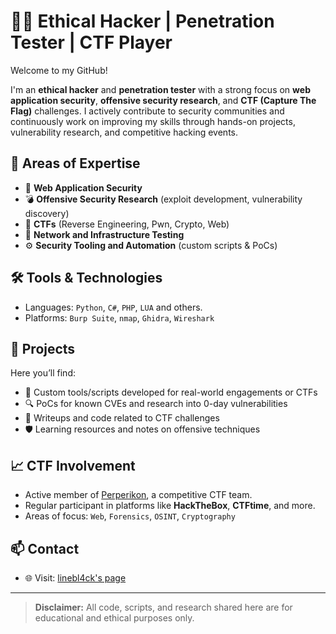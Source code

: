 # 👨‍💻 Ethical Hacker | Penetration Tester | CTF Player

Welcome to my GitHub!

I'm an **ethical hacker** and **penetration tester** with a strong focus on **web application security**, **offensive security research**, and **CTF (Capture The Flag)** challenges. I actively contribute to security communities and continuously work on improving my skills through hands-on projects, vulnerability research, and competitive hacking events.

## 🔐 Areas of Expertise

- 🔎 **Web Application Security** 
- 💣 **Offensive Security Research** (exploit development, vulnerability discovery)
- 🧠 **CTFs** (Reverse Engineering, Pwn, Crypto, Web)
- 📡 **Network and Infrastructure Testing**
- ⚙️ **Security Tooling and Automation** (custom scripts & PoCs)

## 🛠️ Tools & Technologies

- Languages: `Python`, `C#`, `PHP`, `LUA` and others.
- Platforms: `Burp Suite`, `nmap`, `Ghidra`, `Wireshark`

## 🧪 Projects

Here you’ll find:

- 🚩 Custom tools/scripts developed for real-world engagements or CTFs
- 🔍 PoCs for known CVEs and research into 0-day vulnerabilities
- 🧠 Writeups and code related to CTF challenges
- 🛡️ Learning resources and notes on offensive techniques

## 📈 CTF Involvement

- Active member of [Perperikon](https://ctftime.org/team/194263), a competitive CTF team.
- Regular participant in platforms like **HackTheBox**, **CTFtime**, and more.
- Areas of focus: `Web`, `Forensics`, `OSINT`, `Cryptography`

## 📫 Contact

- 🌐 Visit: [linebl4ck's page](https://guns.lol/linebl4ck)
---

> **Disclaimer:** All code, scripts, and research shared here are for educational and ethical purposes only.
